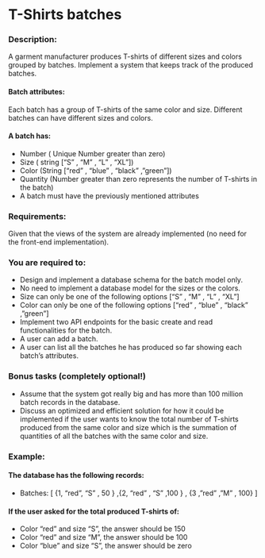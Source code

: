 # T-Shirts batches
### Description: 

A garment manufacturer produces T-shirts of different sizes and colors grouped by batches.
Implement a system that keeps track of the produced batches.

#### Batch attributes:

Each batch has a group of T-shirts of the same color and size.
Different batches can have different sizes and colors.

#### A batch has:

- Number ( Unique Number greater than zero) 
- Size ( string  [“S” , “M” , “L” , “XL”])
- Color (String [“red” , “blue” , “black” ,”green”])
- Quantity (Number greater than zero represents the number of T-shirts in the batch)
- A batch must have the previously mentioned attributes

### Requirements: 

Given that the views of the system are already implemented (no need for the front-end implementation).

### You are required to:

- Design and implement a database schema for the batch model only. 
- No need to implement a database model for the sizes or the colors. 
- Size can only be one of the following options  [“S” , “M” , “L” , “XL”]
- Color can only be one of the following options  [“red” , “blue” , “black” ,”green”]
- Implement two API endpoints for the basic create and read functionalities for the batch.
- A user can add a batch.
- A user can list all the batches he has produced so far showing each batch’s attributes.


### Bonus tasks (completely optional!)

- Assume that the system got really big and has more than 100 million batch records in the database.
- Discuss an optimized and efficient solution for how it could be implemented if the user wants to know the total number of T-shirts produced from the same color and size which is the summation of quantities of all the batches with the same color and size.


### Example:
#### The database has the following records:

- Batches:  [ {1, “red”, “S” , 50 }  ,{2, “red” , “S” ,100 } , {3 ,”red” ,”M” , 100} ] 

#### If the user asked for the total produced T-shirts of:

- Color “red” and size “S”, the answer should be 150
- Color “red” and size “M”, the answer should be 100
- Color “blue” and size “S”, the answer should be zero
